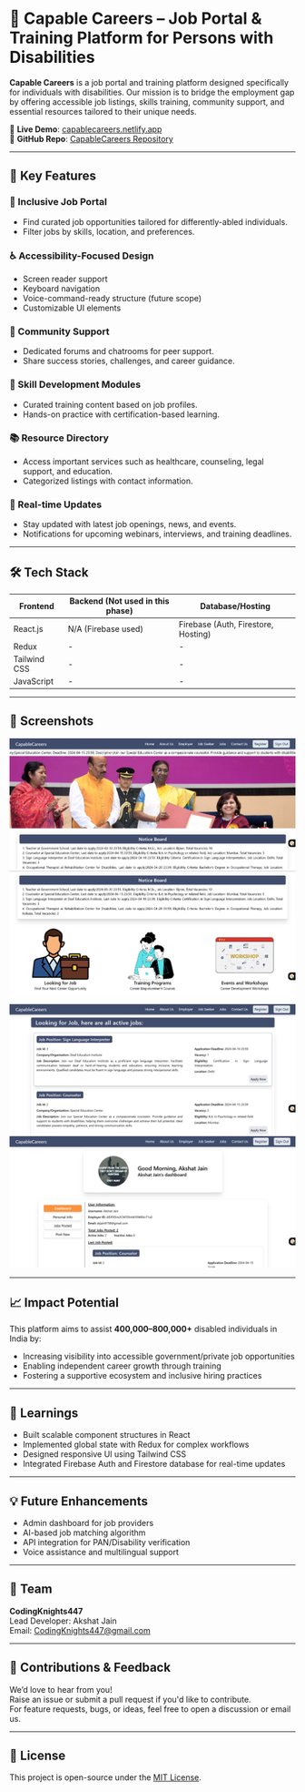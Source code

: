 # 🌟 Capable Careers – Job Portal & Training Platform for Persons with Disabilities

**Capable Careers** is a job portal and training platform designed specifically for individuals with disabilities. Our mission is to bridge the employment gap by offering accessible job listings, skills training, community support, and essential resources tailored to their unique needs.

🔗 **Live Demo**: [capablecareers.netlify.app](https://capablecareers.netlify.app/)  
🔗 **GitHub Repo**: [CapableCareers Repository](https://github.com/AkshatJain447/CapableCareers)

---

## 🚀 Key Features

### 🧩 Inclusive Job Portal
- Find curated job opportunities tailored for differently-abled individuals.
- Filter jobs by skills, location, and preferences.

### ♿ Accessibility-Focused Design
- Screen reader support
- Keyboard navigation
- Voice-command-ready structure (future scope)
- Customizable UI elements

### 👥 Community Support
- Dedicated forums and chatrooms for peer support.
- Share success stories, challenges, and career guidance.

### 🎯 Skill Development Modules
- Curated training content based on job profiles.
- Hands-on practice with certification-based learning.

### 📚 Resource Directory
- Access important services such as healthcare, counseling, legal support, and education.
- Categorized listings with contact information.

### 🔔 Real-time Updates
- Stay updated with latest job openings, news, and events.
- Notifications for upcoming webinars, interviews, and training deadlines.

---

## 🛠️ Tech Stack

| Frontend | Backend (Not used in this phase) | Database/Hosting |
|----------|----------------|------------------|
| React.js | N/A (Firebase used) | Firebase (Auth, Firestore, Hosting) |
| Redux    | -              | -                |
| Tailwind CSS | -          | -                |
| JavaScript | -            | -                |

---

## 📸 Screenshots

![Home Page](./assets/Hero.png)
![Home Page](./assets/Home.png)
![Job Listings](./assets/Jobs.png)
![User DashBoard](./assets/Dashboard.png)

---

## 📈 Impact Potential

This platform aims to assist **400,000–800,000+** disabled individuals in India by:
- Increasing visibility into accessible government/private job opportunities
- Enabling independent career growth through training
- Fostering a supportive ecosystem and inclusive hiring practices

---

## 🧠 Learnings

- Built scalable component structures in React
- Implemented global state with Redux for complex workflows
- Designed responsive UI using Tailwind CSS
- Integrated Firebase Auth and Firestore database for real-time updates

---

## 💡 Future Enhancements

- Admin dashboard for job providers
- AI-based job matching algorithm
- API integration for PAN/Disability verification
- Voice assistance and multilingual support

---

## 👥 Team

**CodingKnights447**  
Lead Developer: Akshat Jain  
Email: [CodingKnights447@gmail.com](mailto:CodingKnights447@gmail.com)

---

## 🤝 Contributions & Feedback

We’d love to hear from you!  
Raise an issue or submit a pull request if you'd like to contribute.  
For feature requests, bugs, or ideas, feel free to open a discussion or email us.

---

## 📄 License

This project is open-source under the [MIT License](LICENSE).
